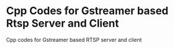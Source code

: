 # Cpp Codes for Gstreamer based Rtsp Server and Client
Cpp codes for Gstreamer based RTSP server and client
